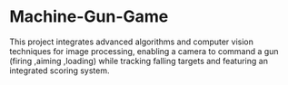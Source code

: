 # Machine-Gun-Game
This project integrates advanced algorithms and computer vision techniques for image processing, enabling a camera to command a gun (firing ,aiming ,loading) while tracking falling targets and featuring an integrated scoring system.


